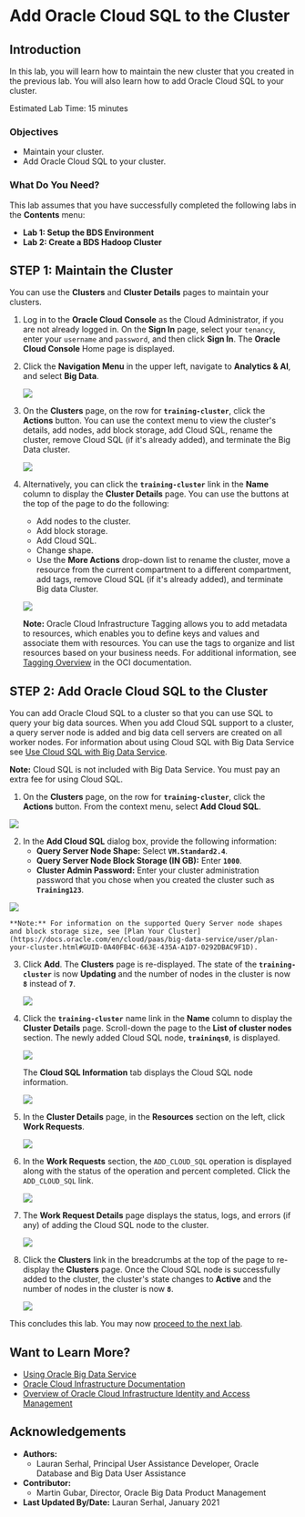 # Add Oracle Cloud SQL to the Cluster

## Introduction

In this lab, you will learn how to maintain the new cluster that you created in the previous lab. You will also learn how to add Oracle Cloud SQL to your cluster.

Estimated Lab Time: 15 minutes

### Objectives

* Maintain your cluster.
* Add Oracle Cloud SQL to your cluster.

### What Do You Need?

This lab assumes that you have successfully completed the following labs in the **Contents** menu:
+ **Lab 1: Setup the BDS Environment**
+ **Lab 2: Create a BDS Hadoop Cluster**

## **STEP 1:** Maintain the Cluster

You can use the **Clusters** and **Cluster Details** pages to maintain your clusters.

1. Log in to the **Oracle Cloud Console** as the Cloud Administrator, if you are not already logged in. On the **Sign In** page, select your `tenancy`, enter your `username` and `password`, and then click **Sign In**. The **Oracle Cloud Console** Home page is displayed.

2. Click the **Navigation Menu** in the upper left, navigate to **Analytics & AI**, and select **Big Data**. 
	
	![](https://raw.githubusercontent.com/oracle/learning-library/master/common/images/console/bigdata.png " ")

3. On the **Clusters** page, on the row for **`training-cluster`**, click the **Actions** button. You can use the context menu to view the cluster's details, add nodes, add block storage, add Cloud SQL, rename the cluster, remove Cloud SQL (if it's already added), and terminate the Big Data cluster.

    ![](./images/actions-button.png " ")  

4. Alternatively, you can click the **`training-cluster`** link in the **Name** column to display the **Cluster Details** page. You can use the buttons at the top of the page to do the following:

    + Add nodes to the cluster.
    + Add block storage.
    + Add Cloud SQL.
    + Change shape.
    + Use the **More Actions** drop-down list to rename the cluster, move a resource from the current compartment to a different compartment, add tags, remove Cloud SQL (if it's already added), and terminate Big data Cluster.

    ![](./images/maintain-cluster-2.png " ")  

    **Note:** Oracle Cloud Infrastructure Tagging allows you to add metadata to resources, which enables you to define keys and values and associate them with resources. You can use the tags to organize and list resources based on your business needs. For additional information, see [Tagging Overview](https://docs.cloud.oracle.com/en-us/iaas/Content/Tagging/Concepts/taggingoverview.htm#Tagging_Overview) in the OCI documentation.    

## **STEP 2:** Add Oracle Cloud SQL to the Cluster

You can add Oracle Cloud SQL to a cluster so that you can use SQL to query your big data sources. When you add Cloud SQL support to a cluster, a query server node is added and big data cell servers are created on all worker nodes. For information about using Cloud SQL with Big Data Service see [Use Cloud SQL with Big Data Service](https://docs.oracle.com/en/cloud/paas/big-data-service/user/use-cloud-sql-big-data-service.html).

**Note:** Cloud SQL is not included with Big Data Service. You must pay an extra fee for using Cloud SQL.

1. On the **Clusters** page, on the row for **`training-cluster`**, click the **Actions** button. From the context menu, select **Add Cloud SQL**.

  ![](./images/add-cloud-sql-menu-option.png " ")  

2. In the **Add Cloud SQL** dialog box, provide the following information:
    + **Query Server Node Shape:** Select **`VM.Standard2.4`**.
    + **Query Server Node Block Storage (IN GB):** Enter **`1000`**.
    + **Cluster Admin Password:** Enter your cluster administration password that you chose when you created the cluster such as **`Training123`**.

  ![](./images/add-cloud-sql.png " ")  

    **Note:** For information on the supported Query Server node shapes and block storage size, see [Plan Your Cluster](https://docs.oracle.com/en/cloud/paas/big-data-service/user/plan-your-cluster.html#GUID-0A40FB4C-663E-435A-A1D7-0292DBAC9F1D).

3. Click **Add**. The **Clusters** page is re-displayed. The state of the **`training-cluster`** is now **Updating** and the number of nodes in the cluster is now **`8`** instead of **`7`**.

    ![](./images/updating-cluster.png " ")  

4. Click the **`training-cluster`** name link in the **Name** column to display the **Cluster Details** page. Scroll-down the page to the **List of cluster nodes** section. The newly added Cloud SQL node, **`traininqs0`**, is displayed.

    ![](./images/cluster-details-cs.png " ")

    The **Cloud SQL Information** tab displays the Cloud SQL node information.

    ![](./images/cluster-details-cs-tab.png " ")

5. In the **Cluster Details** page, in the **Resources** section on the left, click **Work Requests**.

    ![](./images/click-work-requests-cs.png " ")

6.  In the **Work Requests** section, the `ADD_CLOUD_SQL` operation is displayed along with the status of the operation and percent completed. Click the `ADD_CLOUD_SQL` link.

    ![](./images/work-request-main.png " ")

7. The **Work Request Details** page displays the status, logs, and errors (if any) of adding the Cloud SQL node to the cluster.

    ![](./images/add-cloud-sql-wr.png " ")

8. Click the **Clusters** link in the breadcrumbs at the top of the page to re-display the **Clusters** page. Once the Cloud SQL node is successfully added to the cluster, the cluster's state changes to **Active** and the number of nodes in the cluster is now **`8`**.

    ![](./images/cs-active.png " ")    

This concludes this lab. You may now [proceed to the next lab](#next).

## Want to Learn More?

* [Using Oracle Big Data Service](https://docs.oracle.com/en/cloud/paas/big-data-service/user/index.html)
* [Oracle Cloud Infrastructure Documentation](https://docs.cloud.oracle.com/en-us/iaas/Content/GSG/Concepts/baremetalintro.htm)
* [Overview of Oracle Cloud Infrastructure Identity and Access Management](https://docs.cloud.oracle.com/en-us/iaas/Content/Identity/Concepts/overview.htm)

## Acknowledgements

* **Authors:**
    + Lauran Serhal, Principal User Assistance Developer, Oracle Database and Big Data User Assistance
* **Contributor:**
    + Martin Gubar, Director, Oracle Big Data Product Management
* **Last Updated By/Date:** Lauran Serhal, January 2021

